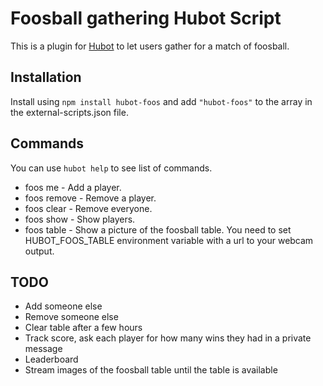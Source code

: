 # Foosball gathering Hubot Script

This is a plugin for [Hubot](http://hubot.github.com/) to let users gather for a match of foosball.

## Installation

Install using ```npm install hubot-foos``` and add ```"hubot-foos"``` to the array in the external-scripts.json file.

## Commands

You can use ```hubot help``` to see list of commands.

 - foos me - Add a player.
 - foos remove - Remove a player.
 - foos clear - Remove everyone.
 - foos show - Show players.
 - foos table - Show a picture of the foosball table. You need to set HUBOT_FOOS_TABLE environment variable with a url to your webcam output.
 
## TODO
 
 - Add someone else
 - Remove someone else
 - Clear table after a few hours
 - Track score, ask each player for how many wins they had in a private message
 - Leaderboard
 - Stream images of the foosball table until the table is available
